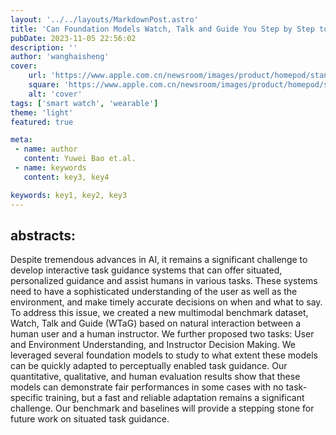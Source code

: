 ```yaml
---
layout: '../../layouts/MarkdownPost.astro'
title: 'Can Foundation Models Watch, Talk and Guide You Step by Step to Make a Cake?'
pubDate: 2023-11-05 22:56:02
description: ''
author: 'wanghaisheng'
cover:
    url: 'https://www.apple.com.cn/newsroom/images/product/homepod/standard/Apple-HomePod-hero-230118_big.jpg.large_2x.jpg'
    square: 'https://www.apple.com.cn/newsroom/images/product/homepod/standard/Apple-HomePod-hero-230118_big.jpg.large_2x.jpg'
    alt: 'cover'
tags: ['smart watch', 'wearable'] 
theme: 'light'
featured: true

meta:
 - name: author
   content: Yuwei Bao et.al.
 - name: keywords
   content: key3, key4

keywords: key1, key2, key3
---
```


## abstracts:
Despite tremendous advances in AI, it remains a significant challenge to develop interactive task guidance systems that can offer situated, personalized guidance and assist humans in various tasks. These systems need to have a sophisticated understanding of the user as well as the environment, and make timely accurate decisions on when and what to say. To address this issue, we created a new multimodal benchmark dataset, Watch, Talk and Guide (WTaG) based on natural interaction between a human user and a human instructor. We further proposed two tasks: User and Environment Understanding, and Instructor Decision Making. We leveraged several foundation models to study to what extent these models can be quickly adapted to perceptually enabled task guidance. Our quantitative, qualitative, and human evaluation results show that these models can demonstrate fair performances in some cases with no task-specific training, but a fast and reliable adaptation remains a significant challenge. Our benchmark and baselines will provide a stepping stone for future work on situated task guidance.
